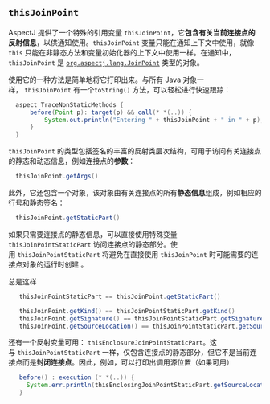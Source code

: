 ## `thisJoinPoint`

AspectJ 提供了一个特殊的引用变量 `thisJoinPoint`，它**包含有关当前连接点的反射信息**，以供通知使用。`thisJoinPoint` 变量只能在通知上下文中使用，就像 `this` 只能在非静态方法和变量初始化器的上下文中使用一样。在通知中，`thisJoinPoint` 是 [`org.aspectj.lang.JoinPoint`](https://www.eclipse.org/aspectj/doc/released/api/org/aspectj/lang/JoinPoint.html) 类型的对象。

使用它的一种方法是简单地将它打印出来。与所有 Java 对象一样， `thisJoinPoint` 有一个`toString()` 方法，可以轻松进行快速跟踪：

```java
  aspect TraceNonStaticMethods {
      before(Point p): target(p) && call(* *(..)) {
          System.out.println("Entering " + thisJoinPoint + " in " + p);
      }
  }
```

`thisJoinPoint` 的类型包括签名的丰富的反射类层次结构，可用于访问有关连接点的静态和动态信息，例如连接点的**参数**：

```java
  thisJoinPoint.getArgs()
```

此外，它还包含一个对象，该对象由有关连接点的所有**静态信息**组成，例如相应的行号和静态签名：

```java
  thisJoinPoint.getStaticPart()
```

如果只需要连接点的静态信息，可以直接使用特殊变量 `thisJoinPointStaticPart` 访问连接点的静态部分。使用 `thisJoinPointStaticPart` 将避免在直接使用 `thisJoinPoint` 时可能需要的连接点对象的运行时创建 。

总是这样

```java
   thisJoinPointStaticPart == thisJoinPoint.getStaticPart()

   thisJoinPoint.getKind() == thisJoinPointStaticPart.getKind()
   thisJoinPoint.getSignature() == thisJoinPointStaticPart.getSignature()
   thisJoinPoint.getSourceLocation() == thisJoinPointStaticPart.getSourceLocation()
```

还有一个反射变量可用： `thisEnclosureJoinPointStaticPart`。这与 `thisJoinPointStaticPart` 一样，仅包含连接点的静态部分，但它不是当前连接点而是**封闭连接点**。因此，例如，可以打印出调用源位置（如果可用）

```java
   before() : execution (* *(..)) {
     System.err.println(thisEnclosingJoinPointStaticPart.getSourceLocation())
   }
```
